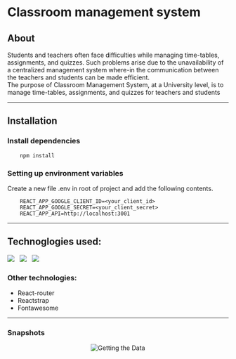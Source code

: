 # Classroom management system

## About

Students and teachers often face difficulties while managing time-tables, assignments, and quizzes. Such problems arise due to the unavailability of a centralized management system where-in the communication between the teachers and students can be made efficient. <br>
The purpose of Classroom Management System, at a University level, is to manage time-tables, assignments, and quizzes for teachers and students

<hr>

## Installation


### Install dependencies

```
    npm install
```

### Setting up environment variables

Create a new file .env in root of project and add the following contents.

```
    REACT_APP_GOOGLE_CLIENT_ID=<your_client_id>
    REACT_APP_GOOGLE_SECRET=<your_client_secret>
    REACT_APP_API=http://localhost:3001
```

<hr>

## Technoglogies used:

<img src="https://img.icons8.com/plasticine/48/000000/react.png"/> &nbsp; <img src="https://img.icons8.com/color/48/000000/redux.png"/> &nbsp; <img src="https://img.icons8.com/color/48/000000/bootstrap.png"/>

### Other technologies:

-  React-router
-  Reactstrap
-  Fontawesome
<hr>

### Snapshots
<div align='center'>
  <img src='Screenshot 2022-12-20 at 12.43.46 PM.png' alt='Getting the Data' />
</div><br>
